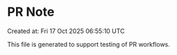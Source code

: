# PR Note

Created at: Fri 17 Oct 2025 06:55:10 UTC

This file is generated to support testing of PR workflows.
